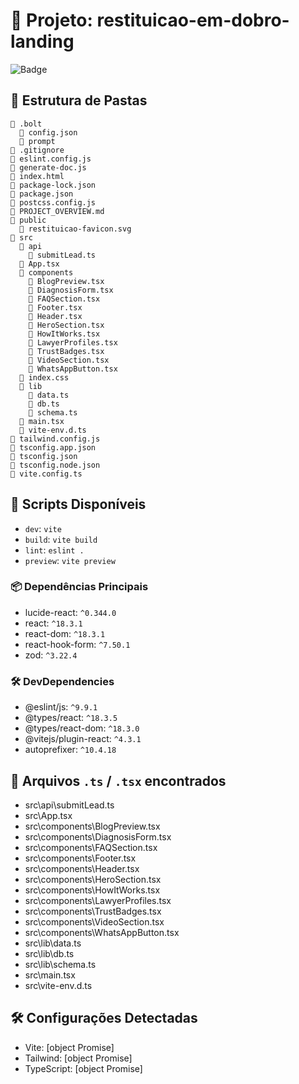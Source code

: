 # 🧾 Projeto: restituicao-em-dobro-landing

![Badge](https://img.shields.io/badge/stack-TypeScript-blue)

## 📂 Estrutura de Pastas

```
📁 .bolt
  📄 config.json
  📄 prompt
📄 .gitignore
📄 eslint.config.js
📄 generate-doc.js
📄 index.html
📄 package-lock.json
📄 package.json
📄 postcss.config.js
📄 PROJECT_OVERVIEW.md
📁 public
  📄 restituicao-favicon.svg
📁 src
  📁 api
    📄 submitLead.ts
  📄 App.tsx
  📁 components
    📄 BlogPreview.tsx
    📄 DiagnosisForm.tsx
    📄 FAQSection.tsx
    📄 Footer.tsx
    📄 Header.tsx
    📄 HeroSection.tsx
    📄 HowItWorks.tsx
    📄 LawyerProfiles.tsx
    📄 TrustBadges.tsx
    📄 VideoSection.tsx
    📄 WhatsAppButton.tsx
  📄 index.css
  📁 lib
    📄 data.ts
    📄 db.ts
    📄 schema.ts
  📄 main.tsx
  📄 vite-env.d.ts
📄 tailwind.config.js
📄 tsconfig.app.json
📄 tsconfig.json
📄 tsconfig.node.json
📄 vite.config.ts

```

## 🧪 Scripts Disponíveis

- `dev`: `vite`
- `build`: `vite build`
- `lint`: `eslint .`
- `preview`: `vite preview`


### 📦 Dependências Principais
- lucide-react: `^0.344.0`
- react: `^18.3.1`
- react-dom: `^18.3.1`
- react-hook-form: `^7.50.1`
- zod: `^3.22.4`

### 🛠️ DevDependencies
- @eslint/js: `^9.9.1`
- @types/react: `^18.3.5`
- @types/react-dom: `^18.3.0`
- @vitejs/plugin-react: `^4.3.1`
- autoprefixer: `^10.4.18`


## 📁 Arquivos `.ts` / `.tsx` encontrados

- src\api\submitLead.ts
- src\App.tsx
- src\components\BlogPreview.tsx
- src\components\DiagnosisForm.tsx
- src\components\FAQSection.tsx
- src\components\Footer.tsx
- src\components\Header.tsx
- src\components\HeroSection.tsx
- src\components\HowItWorks.tsx
- src\components\LawyerProfiles.tsx
- src\components\TrustBadges.tsx
- src\components\VideoSection.tsx
- src\components\WhatsAppButton.tsx
- src\lib\data.ts
- src\lib\db.ts
- src\lib\schema.ts
- src\main.tsx
- src\vite-env.d.ts

## 🛠️ Configurações Detectadas

- Vite: [object Promise]
- Tailwind: [object Promise]
- TypeScript: [object Promise]
